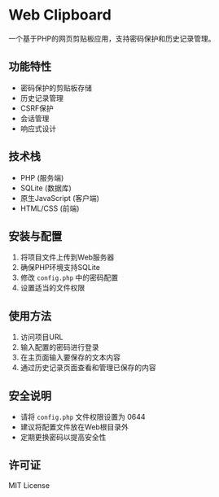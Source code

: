 # Web Clipboard

一个基于PHP的网页剪贴板应用，支持密码保护和历史记录管理。

## 功能特性

- 密码保护的剪贴板存储
- 历史记录管理
- CSRF保护
- 会话管理
- 响应式设计

## 技术栈

- PHP (服务端)
- SQLite (数据库)
- 原生JavaScript (客户端)
- HTML/CSS (前端)

## 安装与配置

1. 将项目文件上传到Web服务器
2. 确保PHP环境支持SQLite
3. 修改 `config.php` 中的密码配置
4. 设置适当的文件权限

## 使用方法

1. 访问项目URL
2. 输入配置的密码进行登录
3. 在主页面输入要保存的文本内容
4. 通过历史记录页面查看和管理已保存的内容

## 安全说明

- 请将 `config.php` 文件权限设置为 0644
- 建议将配置文件放在Web根目录外
- 定期更换密码以提高安全性

## 许可证

MIT License